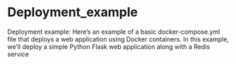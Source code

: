 # Deployment_example
Deployment example: Here’s an example of a basic docker-compose.yml file that deploys a web application using Docker containers. In this example, we’ll deploy a simple Python Flask web application along with a Redis service
